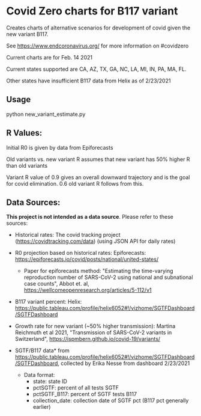 # Covid Zero charts for B117 variant

Creates charts of alternative scenarios for development of covid given the new variant B117.

See https://www.endcoronavirus.org/ for more information on #covidzero


Current charts are for Feb. 14 2021 

Current states supported are CA, AZ, TX, GA, NC, LA, MI, IN, PA, MA, FL.

Other states have insufficient B117 data from Helix as of 2/23/2021

## Usage
python new_variant_estimate.py

## R Values:
  Initial R0 is given by data from Epiforecasts

  Old variants vs. new variant R assumes that new variant has 50% higher R than old variants
  
  Variant R value of 0.9 gives an overall downward trajectory and is the goal for covid elimination. 0.6 old variant R follows from this.

## Data Sources:
**This project is not intended as a data source**. Please refer to these sources:

- Historical rates: The covid tracking project (https://covidtracking.com/data) (using JSON API for daily rates)
- R0 projection based on historical rates: Epiforecasts: https://epiforecasts.io/covid/posts/national/united-states/ 
  - Paper for epiforecasts method: "Estimating the time-varying reproduction number of SARS-CoV-2 using national and subnational case counts", Abbot et. al, https://wellcomeopenresearch.org/articles/5-112/v1  
- B117 variant percent: Helix: https://public.tableau.com/profile/helix6052#!/vizhome/SGTFDashboard/SGTFDashboard 
- Growth rate for new variant (~50% higher transmission): Martina Reichmuth et al 2021, "Transmission of SARS-CoV-2 variants in Switzerland", https://ispmbern.github.io/covid-19/variants/ 


- SGTF/B117 data* from https://public.tableau.com/profile/helix6052#!/vizhome/SGTFDashboard/SGTFDashboard, collected by Erika Nesse from dashboard 2/23/2021

  - Data format:
    -  state: state ID	
    - pctSGTF: percent of all tests SGTF	
    - pctSGTF_B117: percent of SGTF tests B117
    - collection_date: collection date of SGTF pct (B117 pct generally earlier)



